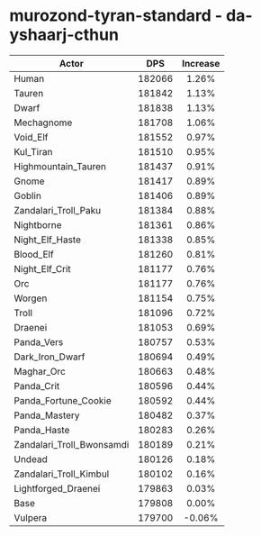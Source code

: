 # murozond-tyran-standard - da-yshaarj-cthun
| Actor | DPS | Increase |
|---|:---:|:---:|
|Human|182066|1.26%|
|Tauren|181842|1.13%|
|Dwarf|181838|1.13%|
|Mechagnome|181708|1.06%|
|Void_Elf|181552|0.97%|
|Kul_Tiran|181510|0.95%|
|Highmountain_Tauren|181437|0.91%|
|Gnome|181417|0.89%|
|Goblin|181406|0.89%|
|Zandalari_Troll_Paku|181384|0.88%|
|Nightborne|181361|0.86%|
|Night_Elf_Haste|181338|0.85%|
|Blood_Elf|181260|0.81%|
|Night_Elf_Crit|181177|0.76%|
|Orc|181177|0.76%|
|Worgen|181154|0.75%|
|Troll|181096|0.72%|
|Draenei|181053|0.69%|
|Panda_Vers|180757|0.53%|
|Dark_Iron_Dwarf|180694|0.49%|
|Maghar_Orc|180663|0.48%|
|Panda_Crit|180596|0.44%|
|Panda_Fortune_Cookie|180592|0.44%|
|Panda_Mastery|180482|0.37%|
|Panda_Haste|180283|0.26%|
|Zandalari_Troll_Bwonsamdi|180189|0.21%|
|Undead|180126|0.18%|
|Zandalari_Troll_Kimbul|180102|0.16%|
|Lightforged_Draenei|179863|0.03%|
|Base|179808|0.00%|
|Vulpera|179700|-0.06%|
